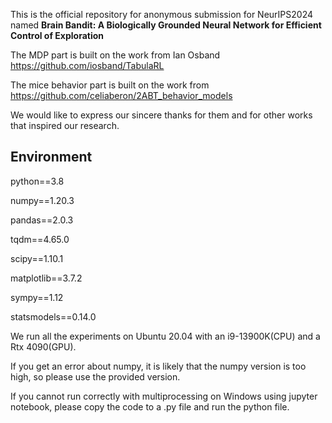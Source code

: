 This is the official repository for anonymous submission for NeurIPS2024 named **Brain Bandit: A Biologically Grounded Neural Network for Efficient Control of Exploration**

The MDP part is built on the work from Ian Osband https://github.com/iosband/TabulaRL

The mice behavior part is built on the work from https://github.com/celiaberon/2ABT_behavior_models

We would like to express our sincere thanks for them and for other works that inspired our research. 

## Environment
python==3.8

numpy==1.20.3

pandas==2.0.3

tqdm==4.65.0

scipy==1.10.1

matplotlib==3.7.2

sympy==1.12

statsmodels==0.14.0

We run all the experiments on Ubuntu 20.04 with an i9-13900K(CPU) and a Rtx 4090(GPU).

If you get an error about numpy, it is likely that the numpy version is too high, so please use the provided version.

If you cannot run correctly with multiprocessing on Windows using jupyter notebook, please copy the code to a .py file and run the python file.  
